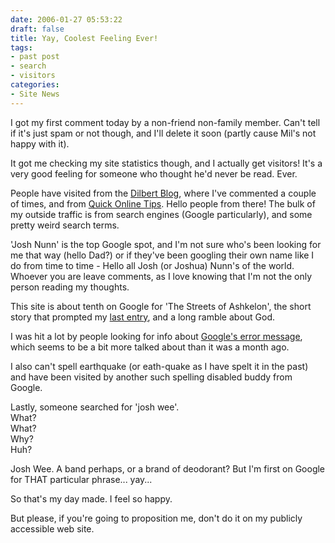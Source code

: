 ```yaml
---
date: 2006-01-27 05:53:22
draft: false
title: Yay, Coolest Feeling Ever!
tags:
- past post
- search
- visitors
categories:
- Site News
---
```


I got my first comment today by a non-friend non-family member. Can't tell if it's just spam or not though, and I'll delete it soon (partly cause Mil's not happy with it).

It got me checking my site statistics though, and I actually get visitors! It's a very good feeling for someone who thought he'd never be read. Ever.

People have visited from the [Dilbert Blog](http://dilbertblog.typepad.com/), where I've commented a couple of times, and from [Quick Online Tips](http://pchere.blogspot.com/). Hello people from there! The bulk of my outside traffic is from search engines (Google particularly), and some pretty weird search terms.

'Josh Nunn' is the top Google spot, and I'm not sure who's been looking for me that way (hello Dad?) or if they've been googling their own name like I do from time to time - Hello all Josh (or Joshua) Nunn's of the world. Whoever you are leave comments, as I love knowing that I'm not the only person reading my thoughts.

This site is about tenth on Google for 'The Streets of Ashkelon', the short story that prompted my [last entry](https://the.geekorium.com.au/faith-v-religion/ "Godblog entry prompted by 'The Streets of Ashkelon'"), and a long ramble about God.

I was hit a lot by people looking for info about [Google's error message](//the.geekorium.com.au/outrage/ "Post about Google's virus alert"), which seems to be a bit more talked about than it was a month ago.

I also can't spell earthquake (or eath-quake as I have spelt it in the past) and have been visited by another such spelling disabled buddy from Google.

Lastly, someone searched for 'josh wee'.\
What?\
What?\
Why?\
Huh?

Josh Wee. A band perhaps, or a brand of deodorant? But I'm first on Google for THAT particular phrase... yay...

So that's my day made. I feel so happy.

But please, if you're going to proposition me, don't do it on my publicly accessible web site.
